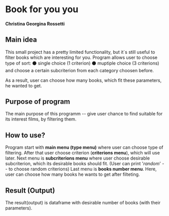 # Book for you you
#### Christina Georgina Rossetti

## Main idea
This small project has a pretty limited functionality, but it`s still
useful to filter books which are interesting for you.
Program allows user to choose type of sort:
⚫ single choice (1 criterion)
⚫ muptiple choice (3 criterions)
and choose a certain subcriterion from each category choosen before.

As a result, user can choose how many books, which fit these parameters, 
he wanted to get.

## Purpose of program
The main purpose of this programm --
give user chance to find suitable for its interest films, 
by filtering them.

## How to use?
Program start with **main menu (type menu)** where user can choose type of filtering.
After that user choose criterion (**criterions menu**), which will use later.
Next menu is **subcriterions menu** where user choose desirable subcriterion, which its 
desirable books should fit. (User can print '*random*' -- to choose random criterions)
Last menu is **books number menu**. Here, user can choose how many books he wants to get 
after filteting.

## Result (Output)
The result(output) is dataframe with desirable number of books (with their parameters).
